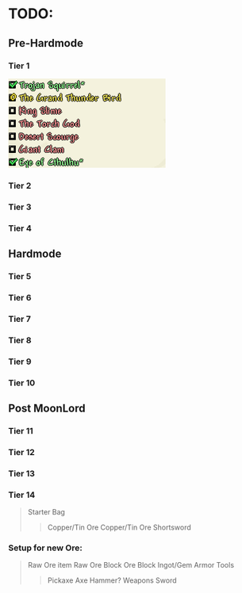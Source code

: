 # TODO:
## Pre-Hardmode
### Tier 1
![tier1-img](img/tiers_template/tier1.png)

### Tier 2

### Tier 3
### Tier 4
## Hardmode
### Tier 5
### Tier 6
### Tier 7
### Tier 8
### Tier 9
### Tier 10
## Post MoonLord
### Tier 11
### Tier 12
### Tier 13
### Tier 14


>Starter Bag
>> Copper/Tin Ore
>> Copper/Tin Ore Shortsword
>>


### Setup for new Ore:
>Raw Ore item
>Raw Ore Block
>Ore Block
>Ingot/Gem
> Armor
> Tools
>> Pickaxe
>> Axe
>> Hammer?
>Weapons
>> Sword

<!--stackedit_data:
eyJoaXN0b3J5IjpbODY5MzUzNzg2LC0xNDY4ODUxMDU2LC0xMT
g3NzM2NTEsODM4Nzk5OTYsMTM0ODI2NTU3Nl19
-->